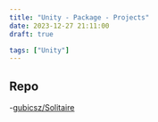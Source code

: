 ```yaml
---
title: "Unity - Package - Projects"
date: 2023-12-27 21:11:00
draft: true

tags: ["Unity"]
---
```


## Repo
-[gubicsz/Solitaire](https://github.com/gubicsz/Solitaire)

